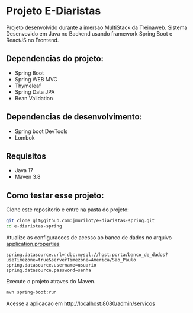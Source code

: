 # Projeto E-Diaristas

Projeto desenvolvido durante a imersao MultiStack da Treinaweb.
Sistema Desenvovido em Java no Backend usando framework Spring Boot e ReactJS no Frontend.

## Dependencias do projeto:

- Spring Boot
- Spring WEB MVC
- Thymeleaf
- Spring Data JPA
- Bean Validation

## Dependencias de desenvolvimento:

- Spring boot DevTools
- Lombok

## Requisitos

- Java 17
- Maven 3.8

## Como testar esse projeto: 

Clone este repositorio e entre na pasta do projeto: 
```sh
git clone git@github.com:jmurilot/e-diaristas-spring.git 
cd e-diaristas-spring
```
Atualize as configuracoes de acesso ao banco de dados no arquivo [application.properties](src/main/resources/application.properties)

```properties
spring.datasource.url=jdbc:mysql://host:porta/banco_de_dados?useTimezone=true&serverTimezone=America/Sao_Paulo
spring.datasource.username=usuario
spring.datasource.password=senha

```

Execute o projeto atraves do Maven.
```sh
mvn spring-boot:run
```

Acesse a aplicacao em [http://localhost:8080/admin/servicos](http://localhost:8080/admin/servicos)

